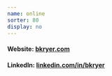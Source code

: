 ```yaml
---
name: online
sorter: 80
display: no
---
```

#### Website: [bkryer.com][1]
#### LinkedIn: [linkedin.com/in/bkryer][2]

[1]:	http://bkryer.com "brianryer dot com"
[2]:	http://linkedin.com/in/bkryer "Brian Ryer on LinkedIn"
